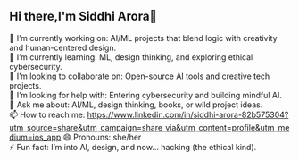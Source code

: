 ## Hi there,I'm Siddhi Arora👋

🔭 I’m currently working on: AI/ML projects that blend logic with creativity and human-centered design.  
🌱 I’m currently learning: ML, design thinking, and exploring ethical cybersecurity.  
👯 I’m looking to collaborate on: Open-source AI tools and creative tech projects.  
🤔 I’m looking for help with: Entering cybersecurity and building mindful AI.  
💬 Ask me about: AI/ML, design thinking, books, or wild project ideas.  
📫 How to reach me: https://www.linkedin.com/in/siddhi-arora-82b575304?utm_source=share&utm_campaign=share_via&utm_content=profile&utm_medium=ios_app
😄 Pronouns: she/her  
⚡ Fun fact: I’m into AI, design, and now... hacking (the ethical kind).
